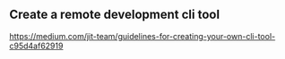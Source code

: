 

## Create a remote development cli tool
https://medium.com/jit-team/guidelines-for-creating-your-own-cli-tool-c95d4af62919

